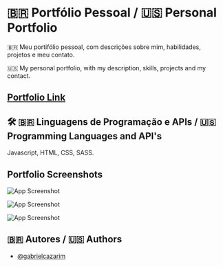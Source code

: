 # 🇧🇷 Portfólio Pessoal / 🇺🇸 Personal Portfolio

🇧🇷 Meu portifólio pessoal, com descrições sobre mim, habilidades, projetos e meu contato.

🇺🇸 My personal portfolio, with my description, skills, projects and my contact.

## [Portfolio Link](https://gabrielcazarim.github.io/portfolio/)

## 🛠 🇧🇷 Linguagens de Programação e APIs / 🇺🇸 Programming Languages and API's
Javascript, HTML, CSS, SASS.


## Portfolio Screenshots

![App Screenshot](https://i.imgur.com/FyiLHj2.png)

![App Screenshot](https://i.imgur.com/S1WjCwY.png)

![App Screenshot](https://i.imgur.com/UG4HpoY.png)


## 🇧🇷 Autores / 🇺🇸 Authors

- [@gabrielcazarim](https://github.com/gabrielcazarim)

